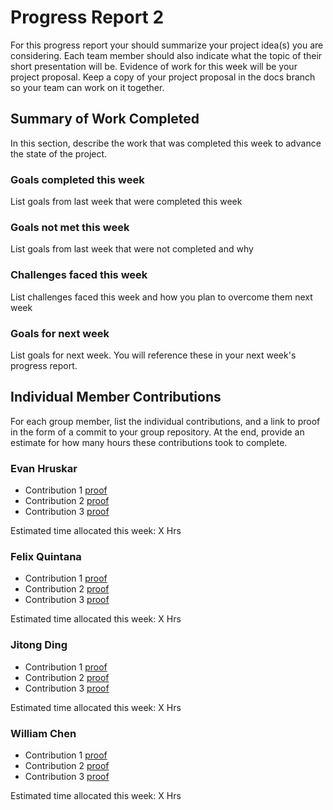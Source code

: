 # Progress Report 2

For this progress report your should summarize your project idea(s) you are considering. Each team member should also indicate what the topic of their short presentation will be. Evidence of work for this week will be your project proposal. Keep a copy of your project proposal in the docs branch so your team can work on it together.

## Summary of Work Completed

In this section, describe the work that was completed this week to advance the state of the project.

### Goals completed this week

List goals from last week that were completed this week

### Goals not met this week

List goals from last week that were not completed and why

### Challenges faced this week

List challenges faced this week and how you plan to overcome them next week

### Goals for next week

List goals for next week. You will reference these in your next week's progress report.

## Individual Member Contributions

For each group member, list the individual contributions, and a link to proof in the form of a commit to your group repository. At the end, provide an estimate for how many hours these contributions took to complete.

### Evan Hruskar

- Contribution 1 [proof](link) 
- Contribution 2 [proof](link) 
- Contribution 3 [proof](link)

Estimated time allocated this week: X Hrs

### Felix Quintana

- Contribution 1 [proof](link) 
- Contribution 2 [proof](link) 
- Contribution 3 [proof](link)

Estimated time allocated this week: X Hrs

### Jitong Ding

- Contribution 1 [proof](link) 
- Contribution 2 [proof](link) 
- Contribution 3 [proof](link)

Estimated time allocated this week: X Hrs

### William Chen

- Contribution 1 [proof](link) 
- Contribution 2 [proof](link) 
- Contribution 3 [proof](link)

Estimated time allocated this week: X Hrs
